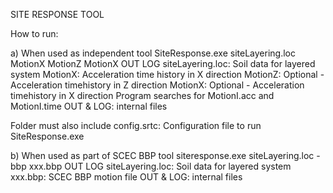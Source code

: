 SITE RESPONSE TOOL

How to run:

a) When used as independent tool
SiteResponse.exe siteLayering.loc MotionX MotionZ MotionX OUT LOG
siteLayering.loc: Soil data for layered system
MotionX: Acceleration time history in X direction
MotionZ: Optional - Acceleration timehistory in Z direction
MotionX: Optional - Acceleration timehistory in X direction
Program searches for MotionI.acc and MotionI.time
OUT & LOG: internal files

Folder must also include 
config.srtc: Configuration file to run SiteResponse.exe

b) When used as part of SCEC BBP tool
siteresponse.exe siteLayering.loc -bbp xxx.bbp OUT LOG
siteLayering.loc: Soil data for layered system
xxx.bbp: SCEC BBP motion file
OUT & LOG: internal files
